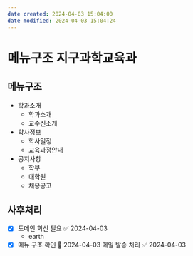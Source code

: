 ```yaml
---
date created: 2024-04-03 15:04:00
date modified: 2024-04-03 15:04:24
---
```


# 메뉴구조 지구과학교육과
## 메뉴구조
- 학과소개
	- 학과소개
	- 교수진소개
- 학사정보
	- 학사일정
	- 교육과정안내
- 공지사항
	- 학부
	- 대학원
	- 채용공고

## 사후처리
- [x] 도메인 회신 필요 ✅ 2024-04-03
	- earth
- [x] 메뉴 구조 확인 📅 2024-04-03 메일 발송 처리 ✅ 2024-04-03